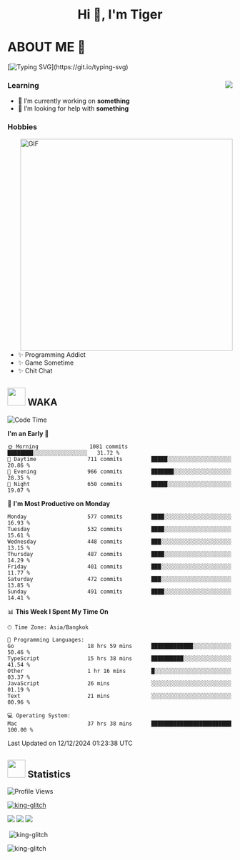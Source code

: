 <h1 align="center">Hi 👋, I'm Tiger</h1>




# ABOUT ME 💬

[![Typing SVG](https://readme-typing-svg.herokuapp.com?color=22F771&vCenter=true&lines=A+perssionate+developer+from+nowhere.)](https://git.io/typing-svg)

<div>
 <img align="right" src="https://spotify-github-profile.vercel.app/api/view?uid=12129734423&cover_image=false&theme=default&bar_color=22d016&bar_color_cover=true" />
 <h3>Learning</h3>
 
 <ul>
  <li>🔭 I’m currently working on <b>something</b></li>
  <li>🤝 I’m looking for help with <b>something</b></li>
 </ul>
 
</div>
<div>
 <h3>Hobbies</h3>
 <img align="right" height="475px"  alt="GIF" src="https://i.pinimg.com/originals/1f/b7/db/1fb7dbee557e5ed509f7517da8a84d58.gif" />
 <ul>
  <li>✨ Programming Addict</li>
  <li>✨ Game Sometime</li>
  <li>✨ Chit Chat</li>
 </ul>
 
</div>



## <img height="40" src="https://raw.githubusercontent.com/innng/innng/master/assets/kyubey.gif"/> WAKA

<!--START_SECTION:waka-->
![Code Time](http://img.shields.io/badge/Code%20Time-3%2C010%20hrs%2035%20mins-blue)

**I'm an Early 🐤** 

```text
🌞 Morning                1081 commits        ████████░░░░░░░░░░░░░░░░░   31.72 % 
🌆 Daytime                711 commits         █████░░░░░░░░░░░░░░░░░░░░   20.86 % 
🌃 Evening                966 commits         ███████░░░░░░░░░░░░░░░░░░   28.35 % 
🌙 Night                  650 commits         █████░░░░░░░░░░░░░░░░░░░░   19.07 % 
```
📅 **I'm Most Productive on Monday** 

```text
Monday                   577 commits         ████░░░░░░░░░░░░░░░░░░░░░   16.93 % 
Tuesday                  532 commits         ████░░░░░░░░░░░░░░░░░░░░░   15.61 % 
Wednesday                448 commits         ███░░░░░░░░░░░░░░░░░░░░░░   13.15 % 
Thursday                 487 commits         ████░░░░░░░░░░░░░░░░░░░░░   14.29 % 
Friday                   401 commits         ███░░░░░░░░░░░░░░░░░░░░░░   11.77 % 
Saturday                 472 commits         ███░░░░░░░░░░░░░░░░░░░░░░   13.85 % 
Sunday                   491 commits         ████░░░░░░░░░░░░░░░░░░░░░   14.41 % 
```


📊 **This Week I Spent My Time On** 

```text
🕑︎ Time Zone: Asia/Bangkok

💬 Programming Languages: 
Go                       18 hrs 59 mins      █████████████░░░░░░░░░░░░   50.46 % 
TypeScript               15 hrs 38 mins      ██████████░░░░░░░░░░░░░░░   41.54 % 
Other                    1 hr 16 mins        █░░░░░░░░░░░░░░░░░░░░░░░░   03.37 % 
JavaScript               26 mins             ░░░░░░░░░░░░░░░░░░░░░░░░░   01.19 % 
Text                     21 mins             ░░░░░░░░░░░░░░░░░░░░░░░░░   00.96 % 

💻 Operating System: 
Mac                      37 hrs 38 mins      █████████████████████████   100.00 % 
```


 Last Updated on 12/12/2024 01:23:38 UTC
<!--END_SECTION:waka-->
## <img height="40" src="https://raw.githubusercontent.com/innng/innng/master/assets/kyubey.gif"/> Statistics
![Profile Views](https://komarev.com/ghpvc/?username=king-glitch)  

<p align="left"> 
 <a href="https://github.com/ryo-ma/github-profile-trophy">
  <img src="https://github-profile-trophy.vercel.app/?username=king-glitch&theme=dracula" alt="king-glitch" />
 </a> </p>

![](https://github-profile-summary-cards.vercel.app/api/cards/profile-details?username=king-glitch&theme=dracula)
![](https://github-profile-summary-cards.vercel.app/api/cards/stats?username=king-glitch&theme=dracula) 
![](https://github-profile-summary-cards.vercel.app/api/cards/productive-time?username=king-glitch&theme=dracula)


<p>&nbsp;<img align="center" src="https://github-readme-stats.vercel.app/api?username=king-glitch&theme=dracula" alt="king-glitch" /></p>

<p><img align="center" src="https://github-readme-streak-stats.herokuapp.com/?user=king-glitch&theme=dracula" alt="king-glitch" /></p>
